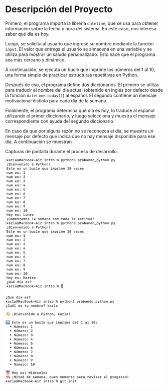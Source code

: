 # Descripción del Proyecto

Primero, el programa importa la librería `datetime`, que se usa para obtener información sobre la fecha y hora del sistema. En este caso, nos interesa saber qué día es hoy.

Luego, se solicita al usuario que ingrese su nombre mediante la función `input`. El valor que entrega el usuario se almacena en una variable y se utiliza para mostrar un saludo personalizado. Esto hace que el programa sea más cercano y dinámico.

A continuación, se ejecuta un bucle que imprime los números del 1 al 10, una forma simple de practicar estructuras repetitivas en Python.

Después de eso, el programa define dos diccionarios. El primero se utiliza para traducir el nombre del día actual (obtenido en inglés por defecto desde la función `datetime.today()`) al español. El segundo contiene un mensaje motivacional distinto para cada día de la semana.

Finalmente, el programa determina qué día es hoy, lo traduce al español utilizando el primer diccionario, y luego selecciona y muestra el mensaje correspondiente con ayuda del segundo diccionario.

En caso de que por alguna razón no se reconozca el día, se muestra un mensaje por defecto que indica que no hay mensaje disponible para ese día.
A continuación se muestran 



Capturas de pantalla durante el proceso de desarrollo:

![Captura 1](img/testeo_uno.png)
![Captura 2](img/testeo_dos.png)